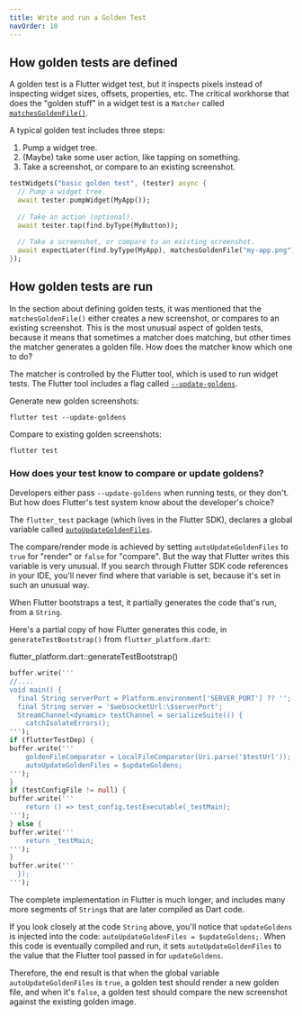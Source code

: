 ```yaml
---
title: Write and run a Golden Test
navOrder: 10
---
```

## How golden tests are defined
A golden test is a Flutter widget test, but it inspects pixels instead of inspecting widget
sizes, offsets, properties, etc. The critical workhorse that does the "golden stuff" in a
widget test is a `Matcher` called [`matchesGoldenFile()`](https://api.flutter.dev/flutter/flutter_test/matchesGoldenFile.html).

A typical golden test includes three steps:
1. Pump a widget tree.
2. (Maybe) take some user action, like tapping on something.
3. Take a screenshot, or compare to an existing screenshot.

```dart
testWidgets("basic golden test", (tester) async {
  // Pump a widget tree.
  await tester.pumpWidget(MyApp());
  
  // Take an action (optional).
  await tester.tap(find.byType(MyButton));
  
  // Take a screenshot, or compare to an existing screenshot.
  await expectLater(find.byType(MyApp), matchesGoldenFile("my-app.png"));
});
```

## How golden tests are run
In the section about defining golden tests, it was mentioned that the `matchesGoldenFile()` either
creates a new screenshot, or compares to an existing screenshot. This is the most unusual
aspect of golden tests, because it means that sometimes a matcher does matching, but other times
the matcher generates a golden file. How does the matcher know which one to do?

The matcher is controlled by the Flutter tool, which is used to run widget tests.
The Flutter tool includes a flag called [`--update-goldens`](https://github.com/flutter/flutter/blob/e9e989bef3de34cd8d2b24215f76bfb660aa544a/packages/flutter_tools/lib/src/commands/test.dart#L176).

Generate new golden screenshots:

    flutter test --update-goldens

Compare to existing golden screenshots:

    flutter test

### How does your test know to compare or update goldens?
Developers either pass `--update-goldens` when running tests, or they don't. But how does Flutter's
test system know about the developer's choice?

The `flutter_test` package (which lives in the Flutter SDK), declares a global variable called
[`autoUpdateGoldenFiles`](https://github.com/flutter/flutter/blob/e9e989bef3de34cd8d2b24215f76bfb660aa544a/packages/flutter_test/lib/src/goldens.dart#L211).

The compare/render mode is achieved by setting `autoUpdateGoldenFiles` to `true` for "render" or
`false` for "compare". But the way that Flutter writes this variable is very unusual. If you search
through Flutter SDK code references in your IDE, you'll never find where that variable is set, because
it's set in such an unusual way.

When Flutter bootstraps a test, it partially generates the code that's run, from a `String`.

Here's a partial copy of how Flutter generates this code, in `generateTestBootstrap()` from `flutter_platform.dart`:

flutter_platform.dart::generateTestBootstrap()
```dart
buffer.write('''
//....
void main() {
  final String serverPort = Platform.environment['SERVER_PORT'] ?? '';
  final String server = '$websocketUrl:\$serverPort';
  StreamChannel<dynamic> testChannel = serializeSuite(() {
    catchIsolateErrors();
''');
if (flutterTestDep) {
buffer.write('''
    goldenFileComparator = LocalFileComparator(Uri.parse('$testUrl'));
    autoUpdateGoldenFiles = $updateGoldens;
''');
}
if (testConfigFile != null) {
buffer.write('''
    return () => test_config.testExecutable(_testMain);
''');
} else {
buffer.write('''
    return _testMain;
''');
}
buffer.write('''
  });
''');
```

The complete implementation in Flutter is much longer, and includes many more segments of `String`s
that are later compiled as Dart code.

If you look closely at the code `String` above, you'll notice that `updateGoldens` is injected into
the code: `autoUpdateGoldenFiles = $updateGoldens;`. When this code is eventually compiled and
run, it sets `autoUpdateGoldenFiles` to the value that the Flutter tool passed in for `updateGoldens`.

Therefore, the end result is that when the global variable `autoUpdateGoldenFiles` is `true`, a golden
test should render a new golden file, and when it's `false`, a golden test should compare the new
screenshot against the existing golden image.